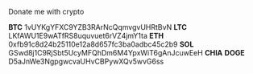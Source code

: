 Donate me with crypto

**BTC** 1vUYKgYFXC9YZB3RArNcQqmvgvUHRtBvN
**LTC** LKfAWU1E9wATfRS8uquvuet6rVZ4jmY1ta
**ETH** 0xfb91c8d24b25110e12a8d657fc3ba0adbc45c2b9
**SOL** GSwd8j1C9RjSbt5UcyMFQhDm6M4YpxWiT6gAnJcuwEeH
**CHIA** 
**DOGE** D5aJnWe3NgpgwcvaUHvCBPywXQv5wvG6ss
